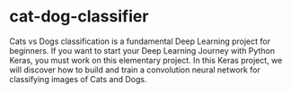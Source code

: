 # cat-dog-classifier
Cats vs Dogs classification is a fundamental Deep Learning project for beginners. If you want to start your Deep Learning Journey with Python Keras, you must work on this elementary project.  In this Keras project, we will discover how to build and train a convolution neural network for classifying images of Cats and Dogs.
